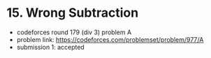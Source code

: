 # 15. Wrong Subtraction

* codeforces round 179 (div 3) problem A
* problem link: https://codeforces.com/problemset/problem/977/A
* submission 1: accepted